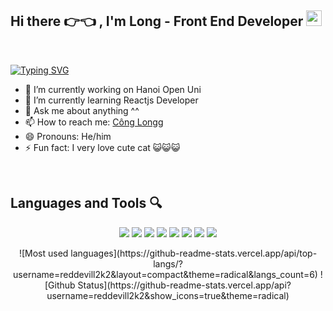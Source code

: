 ## Hi there 👉👈 , I'm Long - Front End Developer <img style="width:25px ;" src="https://image.flaticon.com/icons/png/512/2620/2620735.png">
<br>

[![Typing SVG](https://readme-typing-svg.herokuapp.com?size=29&duration=4000&vCenter=true&lines=I+am+Long+-+Frontend+Developer)](https://git.io/typing-svg)

- 🔭 I’m currently working on Hanoi Open Uni
- 🌱 I’m currently learning Reactjs Developer
- 💬 Ask me about anything ^^
- 📫 How to reach me: <a href="https://www.facebook.com/longg.congg.75/">Công Longg</a>
- 😄 Pronouns: He/him
- ⚡ Fun fact: I very love cute cat 😺😺😺

<br>

## Languages and Tools 🔍
<div align="center">
  <img src="https://img.icons8.com/color/48/000000/html-5.png"/>
  <img src="https://img.icons8.com/color/48/000000/css3.png"/>
  <img src="https://img.icons8.com/nolan/64/javascript.png"/>
  <img src="https://img.icons8.com/color/48/000000/c-plus-plus-logo.png"/>
  <img src="https://img.icons8.com/color/48/000000/nodejs.png"/>
  <img src="https://img.icons8.com/dusk/64/000000/react.png"/>
  <img src="https://img.icons8.com/color/48/000000/sql.png"/>
  <img src="https://img.icons8.com/color/48/000000/mongodb.png"/>
</div>

<p align="center">
  ![Most used languages](https://github-readme-stats.vercel.app/api/top-langs/?username=reddevill2k2&layout=compact&theme=radical&langs_count=6)
![Github Status](https://github-readme-stats.vercel.app/api?username=reddevill2k2&show_icons=true&theme=radical)
</p>

